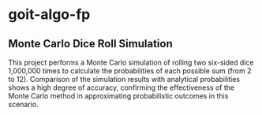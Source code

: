 # goit-algo-fp
## Monte Carlo Dice Roll Simulation
This project performs a Monte Carlo simulation of rolling two six-sided dice 1,000,000 times to calculate the probabilities of each possible sum (from 2 to 12). Comparison of the simulation results with analytical probabilities shows a high degree of accuracy, confirming the effectiveness of the Monte Carlo method in approximating probabilistic outcomes in this scenario.